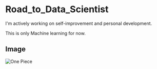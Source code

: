 # Road_to_Data_Scientist
I'm actively working on self-improvement and personal development.

This is only Machine learning for now.

## Image
![One Piece](https://e0.pxfuel.com/wallpapers/381/194/desktop-wallpaper-luffy-in-udon-prison-luffy-funny.jpg)

